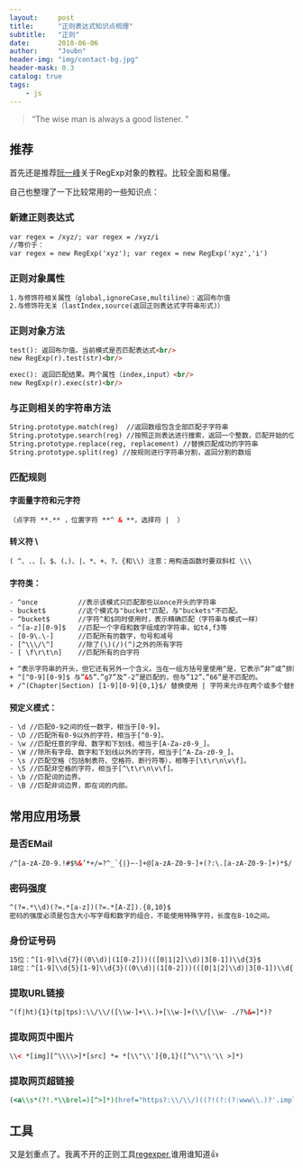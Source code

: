 ```yaml
---
layout:     post
title:      "正则表达式知识点梳理"
subtitle:   "正则"
date:       2018-06-06
author:     "Joubn"
header-img: "img/contact-bg.jpg"
header-mask: 0.3
catalog: true
tags:
    - js
---
```


> “The wise man is always a good listener. ”

## 推荐

首先还是推荐[阮一峰](http://javascript.ruanyifeng.com/stdlib/regexp.html)关于RegExp对象的教程。比较全面和易懂。

自己也整理了一下比较常用的一些知识点：

### 新建正则表达式

```html
var regex = /xyz/; var regex = /xyz/i
//等价于：
var regex = new RegExp('xyz'); var regex = new RegExp('xyz','i')
```

### 正则对象属性

```html
1.与修饰符相关属性（global,ignoreCase,multiline）：返回布尔值
2.与修饰符无关（lastIndex,source(返回正则表达式字符串形式)）
```

### 正则对象方法

```html
test(): 返回布尔值。当前模式是否匹配表达式<br/>
new RegExp(r).test(str)<br/>

exec(): 返回匹配结果。两个属性（index,input）<br/>
new RegExp(r).exec(str)<br/>
```

### 与正则相关的字符串方法

```html
String.prototype.match(reg)  //返回数组包含全部匹配子字符串
String.prototype.search(reg) //按照正则表达进行搜索，返回一个整数，匹配开始的位置
String.prototype.replace(reg, replacement) //替换匹配成功的字符串
String.prototype.split(reg) //按规则进行字符串分割，返回分割的数组
```

### 匹配规则

#### 字面量字符和元字符
```html
（点字符 **.** ，位置字符 **^ & **，选择符 |  ）
```

#### 转义符 \
```html
( ^、.、[、$、(、)、|、*、+、?、{和\\) 注意：用构造函数时要双斜杠 \\\
```
#### 字符类：

```html
- ^once          //表示该模式只匹配那些以once开头的字符串
- bucket$        //这个模式与"bucket"匹配，与"buckets"不匹配。
- ^bucket$       //字符^和$同时使用时，表示精确匹配（字符串与模式一样）
- ^[a-z][0-9]$   //匹配一个字母和数字组成的字符串，如t4,f3等
- [0-9\.\-]      //匹配所有的数字，句号和减号 
- [^\\\/\^]      //除了(\)(/)(^)之外的所有字符
- [ \f\r\t\n]    //匹配所有的白字符
```

```html
+ ^表示字符串的开头，但它还有另外一个含义。当在一组方括号里使用^是，它表示”非”或”排除”的意思，常常用来剔除某个字符。 
+ ^[^0-9][0-9]$ 与”&5”、”g7”及”-2”是匹配的，但与”12”、”66”是不匹配的。
+ /^(Chapter|Section) [1-9][0-9]{0,1}$/ 替换使用 | 字符来允许在两个或多个替换选项之间进行选择
```

#### 预定义模式：

```html
- \d //匹配0-9之间的任一数字，相当于[0-9]。
- \D //匹配所有0-9以外的字符，相当于[^0-9]。
- \w //匹配任意的字母、数字和下划线，相当于[A-Za-z0-9_]。
- \W //除所有字母、数字和下划线以外的字符，相当于[^A-Za-z0-9_]。
- \s //匹配空格（包括制表符、空格符、断行符等），相等于[\t\r\n\v\f]。
- \S //匹配非空格的字符，相当于[^\t\r\n\v\f]。
- \b //匹配词的边界。
- \B //匹配非词边界，即在词的内部。
```

## 常用应用场景

### 是否EMail

```html
/^[a-zA-Z0-9.!#$%&’*+/=?^_`{|}~-]+@[a-zA-Z0-9-]+(?:\.[a-zA-Z0-9-]+)*$/
```

### 密码强度

```html
^(?=.*\\d)(?=.*[a-z])(?=.*[A-Z]).{8,10}$
密码的强度必须是包含大小写字母和数字的组合，不能使用特殊字符，长度在8-10之间。
```

### 身份证号码

```html
15位：^[1-9]\\d{7}((0\\d)|(1[0-2]))(([0|1|2]\\d)|3[0-1])\\d{3}$
18位：^[1-9]\\d{5}[1-9]\\d{3}((0\\d)|(1[0-2]))(([0|1|2]\\d)|3[0-1])\\d{3}([0-9]|X)$
```

### 提取URL链接

```html
^(f|ht){1}(tp|tps):\\/\\/([\\w-]+\\.)+[\\w-]+(\\/[\\w- ./?%&=]*)?
```

### 提取网页中图片

```html
\\< *[img][^\\\\>]*[src] *= *[\\"\\']{0,1}([^\\"\\'\\ >]*)
```

### 提取网页超链接

```asp
(<a\\s*(?!.*\\brel=)[^>]*)(href="https?:\\/\\/)((?!(?:(?:www\\.)?'.implode('|(?:www\\.)?', $follow_list).'))[^"]+)"((?!.*\\brel=)[^>]*)(?:[^>]*)>
```

## 工具

又是划重点了。我离不开的正则工具[regexper](https://regexper.com/#%2F%5Ejoubn%24%2F),谁用谁知道👍